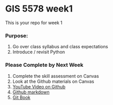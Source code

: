 # GIS 5578 week1
This is your repo for week 1

### Purpose:
1. Go over class syllabus and class expectations
1. Introduce / revisit Python

### Please Complete by Next Week
1. Complete the skill assessment on Canvas
1. Look at the Github materials on Canvas
  1. [YouTube Video on Github](https://youtu.be/BKr8lbx3uFY)
  1. [Github markdown](https://github.com/adam-p/markdown-here/wiki/Markdown-Cheatsheet) 
  1. [Git Book](https://git-scm.com/book/en/v2)

